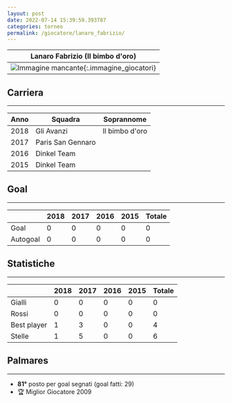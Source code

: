 ```yaml
---
layout: post
date: 2022-07-14 15:39:59.393787
categories: torneo
permalink: /giocatore/lanaro_fabrizio/
---
```

<link rel='stylesheets' href='./../assets/giocatori.css'>

| Lanaro Fabrizio (Il bimbo d'oro) |
|:-----:|
| ![Immagine mancante]('./../../assets/giocatori/lanaro_fabrizio.png){:.immagine_giocatori} |


## Carriera
----

|Anno|Squadra|Soprannome|
|:---:|---|---|
|2018|Gli Avanzi|Il bimbo d'oro|
|2017|Paris San Gennaro||
|2016|Dinkel Team||
|2015|Dinkel Team||


## Goal
----

| |2018|2017|2016|2015| Totale |
|---|---|---|---|---|---|
|Goal|0|0|0|0|0|
|Autogoal|0|0|0|0|0|


## Statistiche
----

| |2018|2017|2016|2015| Totale |
|---|---|---|---|---|---|
|Gialli|0|0|0|0|0|
|Rossi|0|0|0|0|0|
|Best player|1|3|0|0|4|
|Stelle|1|5|0|0|6|


## Palmares
----

- **81°** posto per goal segnati (goal fatti: 29)
- 🏆 Miglior Giocatore 2009